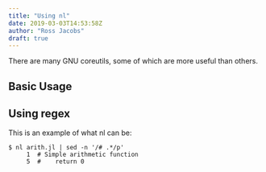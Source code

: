 ```yaml
---
title: "Using nl"
date: 2019-03-03T14:53:58Z
author: "Ross Jacobs"
draft: true
---
```


There are many GNU coreutils, some of which are more useful than others.  

## Basic Usage

## Using regex
This is an example of what nl can be:
```
$ nl arith.jl | sed -n '/# .*/p' 
     1	# Simple arithmetic function
     5	#    return 0
``` 
